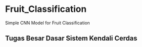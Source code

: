 # Fruit_Classification
Simple CNN Model for Fruit Classification
## Tugas Besar Dasar Sistem Kendali Cerdas

